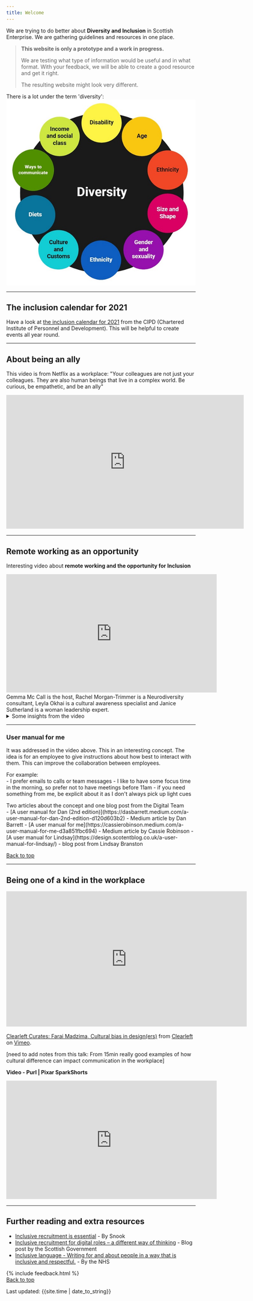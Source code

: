 ```yaml
---
title: Welcome
---
```


We are trying to do better about **Diversity and Inclusion** in Scottish Enterprise.
We are gathering guidelines and resources in one place.

<blockquote class="red">
  <p><strong>This website is only a prototype and a work in progress.</strong></p>
  <p>We are testing what type of information would be useful and in what format. With your feedback, we will be able to create a good resource and get it right.</p>
  <p>The resulting website might look very different.</p>
</blockquote>

There is a lot under the term 'diversity':
![Diagram for Designing for diversity: size & shape, age, diets, culture and customs, language & communication abilities, education & training, income & social class, ethnicity, gender & sexuality, disability](/images/diversity.jpg)

<hr class="big">

## The inclusion calendar for 2021

Have a look at [the inclusion calendar for 2021](/images/CIPD-inclusion-calendar-2021.pdf) from the CIPD (Chartered Institute of Personnel and Development). This will be helpful to create events all year round. 

<hr class="big">

## About being an ally

This video is from Netflix as a workplace: "Your colleagues are not just your colleagues. They are also human beings that live in a complex world. Be curious, be empathetic, and be an ally"
<iframe width="632" height="356" src="https://www.youtube.com/embed/0hJknn4NVBY" frameborder="0" allow="accelerometer; autoplay; clipboard-write; encrypted-media; gyroscope; picture-in-picture" allowfullscreen></iframe>

<hr class="big">

## Remote working as an opportunity
Interesting video about **remote working and the opportunity for Inclusion**
<iframe title="talk about remote working and the opportunity of inclusion"  width="560" height="315" src="https://www.youtube.com/embed/6K-22lQqolo" frameborder="0" allow="accelerometer; autoplay; clipboard-write; encrypted-media; gyroscope; picture-in-picture" allowfullscreen></iframe>
Gemma Mc Call is the host, Rachel Morgan-Trimmer is a Neurodiversity consultant, Leyla Okhai is a cultural awareness specialist and Janice Sutherland is a woman leadership expert.
<details>
<summary>Some insights from the video</summary>
<ul>
<li>Neurodiverse people can struggle with tread on social media, especially dyslexic people. Sequence do not always make sense to them</li>
<li>Autistic people can struggle online has they have very little to go on to understand others online. They might also struggle to speak when not asked a specific question</li>
<li>Asking what could help, can help autistic people to focus on their needs. They don't always realise how they feel and what they need</li>
<li>'User manual for me' can explain what works for someone and what doesn't for them, what might create problems or anxiety (see below)</li>
<li>Diversity Training is not everything, we need to look at what it means for our organisation and how to integrate it in everything (34min in the video), so for example for Health and Safety: can everyone access this information? can everyone understand it and does it work for them? May be we don't have wheelchair users or blind employee yet, but if we did? or a visitor? Would it work for them? What support do we have for care giver? For someone transitioning?</li>
<li>Have a productive conversation with soemone (without being nosy) to see how you can support them in their role (43min in): what do you need? what do you have right now? is this enough / efficient? what can we do to make your working at home life balance better?</li>
<li>Every bias you remove from the work place makes you more productive, the more diverse your workplace, the more innovative you are</li>
</ul>
</details>

<hr class="small">

### User manual for me
It was addressed in the video above. This in an interesting concept. The idea is for an employee to give instructions about how best to interact with them. This can improve the collaboration between employees.

<p style="margin-bottom: 0">For example:</p>
- I prefer emails to calls or team messages
- I like to have some focus time in the morning, so prefer not to have meetings before 11am
- if you need something from me, be explicit about it as I don't always pick up light cues

<p style="margin-bottom: 0">Two articles about the concept and one blog post from the Digital Team</p>
- [A user manual for Dan (2nd edition)](https://dasbarrett.medium.com/a-user-manual-for-dan-2nd-edition-d120d603b2) - Medium article by Dan Barrett
- [A user manual for me](https://cassierobinson.medium.com/a-user-manual-for-me-d3a851fbc694) - Medium article by Cassie Robinson
- [A user manual for Lindsay](https://design.scotentblog.co.uk/a-user-manual-for-lindsay/) - blog post from Lindsay Branston

<a href="#" class="button">Back to top</a>

<hr class="big">

## Being one of a kind in the workplace

<iframe src="https://player.vimeo.com/video/431281808?color=ffffff&title=0&byline=0&portrait=0" width="640" height="360" frameborder="0" allow="autoplay; fullscreen" allowfullscreen></iframe>
<p><a href="https://vimeo.com/431281808">Clearleft Curates: Farai Madzima, Cultural bias in design(ers)</a> from <a href="https://vimeo.com/clearleft">Clearleft</a> on <a href="https://vimeo.com">Vimeo</a>.</p>

[need to add notes from this talk: From 15min really good examples of how cultural difference can impact communication in the workplace]

**Video - Purl | Pixar SparkShorts**
<iframe width="560" height="315" src="https://www.youtube.com/embed/B6uuIHpFkuo" frameborder="0" allow="accelerometer; autoplay; clipboard-write; encrypted-media; gyroscope; picture-in-picture" allowfullscreen></iframe>

<hr class="big">

## Further reading and extra resources

- [Inclusive recruitment is essential](https://inclusivedesignrecruitment.co.uk/) - By Snook
- [Inclusive recruitment for digital roles – a different way of thinking](https://blogs.gov.scot/digital/2020/08/24/inclusive-recruitment-for-digital-roles-a-different-way-of-thinking/) - Blog post by the Scottish Government
- [Inclusive language - Writing for and about people in a way that is inclusive and respectful.](https://service-manual.nhs.uk/content/inclusive-language) - By the NHS

{% include feedback.html %}
<br>
<a href="#" class="button">Back to top</a>
<br>
<div>Last updated: {{site.time | date_to_string}}</div>
